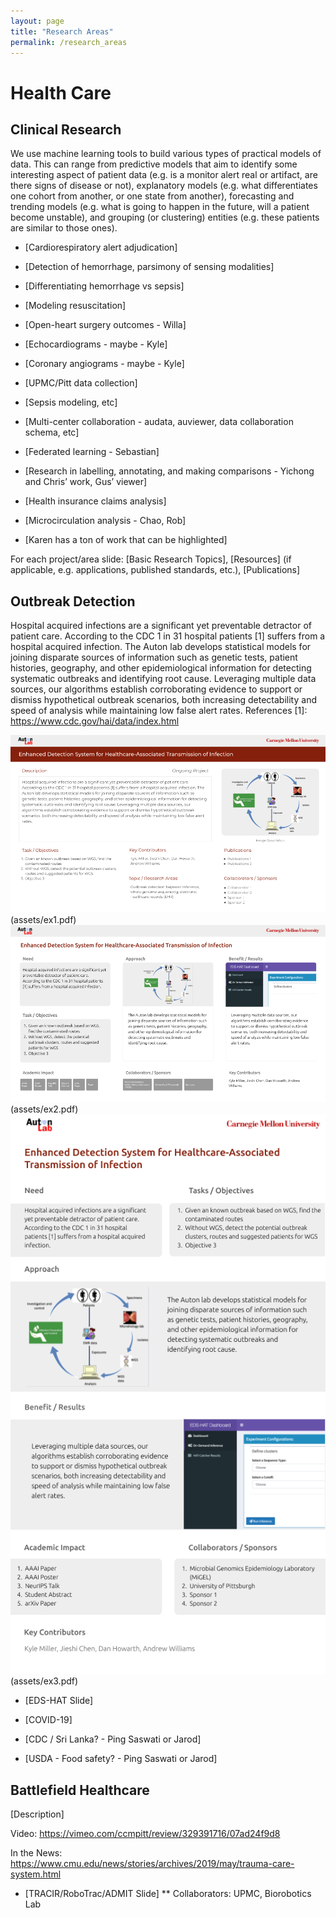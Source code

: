 ```yaml
---
layout: page
title: "Research Areas"
permalink: /research_areas
---
```


# Health Care

## Clinical Research

We use machine learning tools to build various types of practical models of data. This can range from predictive models that aim to identify some interesting aspect of patient data (e.g. is a monitor alert real or artifact, are there signs of disease or not), explanatory models (e.g. what differentiates one cohort from another, or one state from another), forecasting and trending models (e.g. what is going to happen in the future, will a patient become unstable), and grouping (or clustering) entities (e.g. these patients are similar to those ones).

* [Cardiorespiratory alert adjudication]
* [Detection of hemorrhage, parsimony of sensing modalities]
* [Differentiating hemorrhage vs sepsis]
* [Modeling resuscitation]

* [Open-heart surgery outcomes - Willa]
* [Echocardiograms - maybe - Kyle]
* [Coronary angiograms - maybe - Kyle]

* [UPMC/Pitt data collection]
* [Sepsis modeling, etc]

* [Multi-center collaboration - audata, auviewer, data collaboration schema, etc]
* [Federated learning - Sebastian]

* [Research in labelling, annotating, and making comparisons - Yichong and Chris’ work, Gus’ viewer]

* [Health insurance claims analysis]

* [Microcirculation analysis - Chao, Rob]

* [Karen has a ton of work that can be highlighted]

For each project/area slide: [Basic Research Topics], [Resources] (if applicable, e.g. applications, published standards, etc.), [Publications]

## Outbreak Detection

Hospital acquired infections are a significant yet preventable detractor of patient care. According to the CDC 1 in 31 hospital patients [1] suffers from a hospital acquired infection. The Auton lab develops statistical models for joining disparate sources of information such as genetic tests, patient histories, geography, and other epidemiological information for detecting systematic outbreaks and identifying root cause. Leveraging multiple data sources, our algorithms establish corroborating evidence to support or dismiss hypothetical outbreak scenarios, both increasing detectability and speed of analysis while maintaining low false alert rates. References [1]: https://www.cdc.gov/hai/data/index.html

![EDS Hat v1](assets/ex1.png "EDS Hat v1")(assets/ex1.pdf)
![EDS Hat v2](assets/ex2.png "EDS Hat v2")(assets/ex2.pdf)
![EDS Hat v3](assets/ex3.png "EDS Hat v3")(assets/ex3.pdf)

* [EDS-HAT Slide]

* [COVID-19]

* [CDC / Sri Lanka? - Ping Saswati or Jarod]

* [USDA - Food safety? - Ping Saswati or Jarod]

## Battlefield Healthcare

[Description]

Video: https://vimeo.com/ccmpitt/review/329391716/07ad24f9d8

In the News: https://www.cmu.edu/news/stories/archives/2019/may/trauma-care-system.html

* [TRACIR/RoboTrac/ADMIT Slide]
** Collaborators: UPMC, Biorobotics Lab
